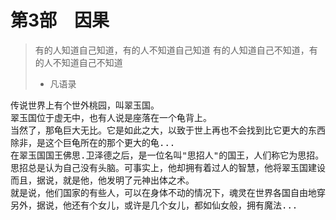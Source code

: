 
# 第3部　因果


> 有的人知道自己知道，有的人不知道自己知道
> 有的人知道自己不知道，有的人不知道自己不知道
> - 凡语录

<pre>
传说世界上有个世外桃园，叫翠玉国。
翠玉国位于虚无中，也有人说是座落在一个龟背上。
当然了，那龟巨大无比。它是如此之大，以致于世上再也不会找到比它更大的东西；
除非，是这个巨龟所在的那个更大的龟...
在翠玉国国王佛思.卫泽德之后，是一位名叫"思招人"的国王，人们称它为思招。
思招总是认为自己没有头脑。可事实上，他却拥有着过人的智慧，他将翠玉国建设得非常好。 
而且，据说，就是他，他发明了元神出体之术。
就是说，他们国家的有些人，可以在身体不动的情况下，魂灵在世界各国自由地穿梭。
另外，据说，他还有个女儿，或许是几个女儿，都如仙女般，拥有魔法...
</pre>


